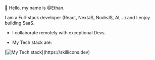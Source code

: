 👋 Hello, my name is @Ethan. 

I am a Full-stack developer (React, NextJS, NodeJS, AI,...) and I enjoy building SaaS.
- I collaborate remotely with exceptional Devs.

- My Tech stack are:

[![My Tech stack](https://skillicons.dev/icons?i=js,html,css,express,git,githubactions,graphql,js,materialui,mongodb,react,redis,redux,sentry,tailwind,nextjs,nodejs,npm,postgres,postman,prisma,ts,vercel,vite,vscode,webpack,)](https://skillicons.dev)
<!---
Sergyoubi/Sergyoubi is a ✨ special ✨ repository because its `README.md` (this file) appears on your GitHub profile.
You can click the Preview link to take a look at your changes.
--->
